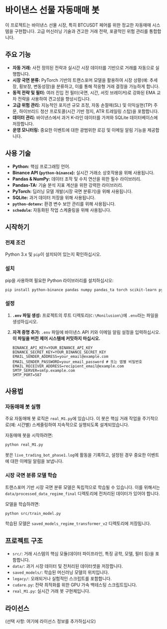 # 바이낸스 선물 자동매매 봇

이 프로젝트는 바이낸스 선물 시장, 특히 BTCUSDT 페어를 위한 정교한 자동매매 시스템을 구현합니다. 고급 머신러닝 기술과 견고한 거래 전략, 포괄적인 위험 관리를 통합합니다.

## 주요 기능

*   **자동 거래:** 사전 정의된 전략과 실시간 시장 데이터를 기반으로 거래를 자동으로 실행합니다.
*   **시장 국면 분류:** PyTorch 기반의 트랜스포머 모델을 활용하여 시장 상황(예: 추세장, 횡보장, 변동성장)을 분류하고, 이를 통해 적응형 거래 결정을 가능하게 합니다.
*   **동적 전략 및 필터:** 여러 진입 전 필터(국면, 시간, 서킷 브레이커)로 강화된 EMA 교차 전략을 사용하여 견고성을 향상시킵니다.
*   **고급 위험 관리:** 지능적인 포지션 규모 조정, 자동 손절매(SL) 및 이익실현(TP) 주문, 하이브리드 청산 프로토콜(시간 기반 정지, ATR 트레일링 스탑)을 포함합니다.
*   **데이터 관리:** 바이낸스에서 과거 K-라인 데이터를 가져와 SQLite 데이터베이스에 저장합니다.
*   **운영 모니터링:** 중요한 이벤트에 대한 광범위한 로깅 및 이메일 알림 기능을 제공합니다.

## 사용 기술

*   **Python:** 핵심 프로그래밍 언어.
*   **Binance API (`python-binance`):** 실시간 거래소 상호작용을 위해 사용됩니다.
*   **Pandas & NumPy:** 데이터 조작 및 수치 연산을 위한 필수 라이브러리.
*   **Pandas-TA:** 기술 분석 지표 계산을 위한 강력한 라이브러리.
*   **PyTorch:** 딥러닝 모델 개발(시장 국면 분류기)을 위해 사용됩니다.
*   **SQLite:** 과거 데이터 저장을 위해 사용됩니다.
*   **`python-dotenv`:** 환경 변수 보안 관리를 위해 사용됩니다.
*   **`schedule`:** 자동화된 작업 스케줄링을 위해 사용됩니다.

## 시작하기

### 전제 조건

Python 3.x 및 `pip`이 설치되어 있는지 확인하십시오.

### 설치

pip을 사용하여 필요한 Python 라이브러리를 설치하십시오:

```bash
pip install python-binance pandas numpy pandas_ta torch scikit-learn python-dotenv schedule tqdm seaborn matplotlib
```

### 설정

1.  **`.env` 파일 생성:** 프로젝트의 루트 디렉토리(`C:\Monilusion\`)에 `.env`라는 파일을 생성하십시오.
2.  **자격 증명 추가:** `.env` 파일에 바이낸스 API 키와 이메일 알림 설정을 입력하십시오. **이 파일을 버전 제어 시스템에 커밋하지 마십시오.**

    ```
    BINANCE_API_KEY=YOUR_BINANCE_API_KEY
    BINANCE_SECRET_KEY=YOUR_BINANCE_SECRET_KEY
    EMAIL_SENDER_ADDRESS=your_email@example.com
    EMAIL_SENDER_PASSWORD=your_email_password # 또는 앱별 비밀번호
    EMAIL_RECEIVER_ADDRESS=recipient_email@example.com
    SMTP_SERVER=smtp.example.com
    SMTP_PORT=587
    ```

## 사용법

### 자동매매 봇 실행

주요 자동매매 봇 로직은 `real_M1.py`에 있습니다. 이 봇은 핵심 거래 작업을 주기적으로(예: 시간별) 스케줄링하여 지속적으로 실행되도록 설계되었습니다.

자동매매 봇을 시작하려면:

```bash
python real_M1.py
```

봇은 `live_trading_bot_phase1.log`에 활동을 기록하고, 설정된 경우 중요한 이벤트에 대한 이메일 알림을 보냅니다.

### 시장 국면 분류 모델 학습

트랜스포머 기반 시장 국면 분류 모델은 독립적으로 학습될 수 있습니다. 이를 위해서는 `data/processed_data_regime_final` 디렉토리에 전처리된 데이터가 있어야 합니다.

모델을 학습하려면:

```bash
python src/train_model.py
```

학습된 모델은 `saved_models_regime_transformer_v2` 디렉토리에 저장됩니다.

## 프로젝트 구조

*   `src/`: 거래 시스템의 핵심 모듈(데이터 파이프라인, 특징 공학, 모델, 필터 등)을 포함합니다.
*   `data/`: 과거 시장 데이터 및 전처리된 데이터셋을 저장합니다.
*   `saved_models/`: 학습된 머신러닝 모델의 위치입니다.
*   `legacy/`: 오래되거나 실험적인 스크립트를 포함합니다.
*   `cudare.py`: 전략 최적화를 위한 GPU 가속 백테스팅 스크립트입니다.
*   `real_M1.py`: 실시간 거래 봇 구현체입니다.

## 라이선스

(선택 사항: 여기에 라이선스 정보를 추가하십시오)
